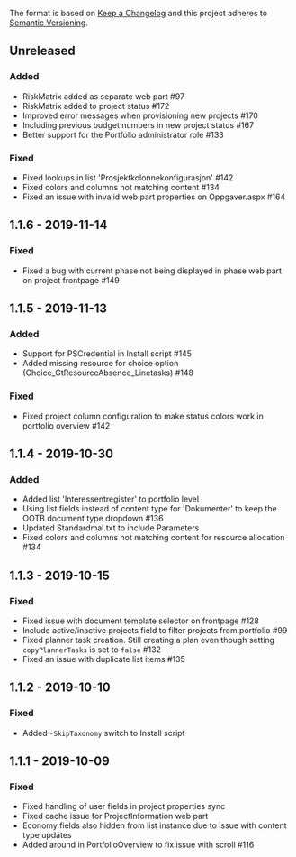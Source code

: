 The format is based on [Keep a Changelog](http://keepachangelog.com/en/1.0.0/)
and this project adheres to [Semantic Versioning](http://semver.org/spec/v2.0.0.html).

## Unreleased

### Added
- RiskMatrix added as separate web part #97
- RiskMatrix added to project status #172
- Improved error messages when provisioning new projects #170
- Including previous budget numbers in new project status #167
- Better support for the Portfolio administrator role #133

### Fixed
- Fixed lookups in list 'Prosjektkolonnekonfigurasjon' #142
- Fixed colors and columns not matching content #134
- Fixed an issue with invalid web part properties on Oppgaver.aspx #164

## 1.1.6 - 2019-11-14

### Fixed
- Fixed a bug with current phase not being displayed in phase web part on project frontpage #149

## 1.1.5 - 2019-11-13

### Added
- Support for PSCredential in Install script #145
- Added missing resource for choice option (Choice_GtResourceAbsence_Linetasks) #148

### Fixed
- Fixed project column configuration to make status colors work in portfolio overview #142

## 1.1.4 - 2019-10-30

### Added
- Added list 'Interessentregister' to portfolio level
- Using list fields instead of content type for 'Dokumenter' to keep the OOTB document type dropdown #136
- Updated Standardmal.txt to include Parameters
- Fixed colors and columns not matching content for resource allocation #134

## 1.1.3 - 2019-10-15

### Fixed
- Fixed issue with document template selector on frontpage #128
- Include active/inactive projects field to filter projects from portfolio #99
- Fixed planner task creation. Still creating a plan even though  setting `copyPlannerTasks` is set to `false` #132
- Fixed an issue with duplicate list items #135

## 1.1.2 - 2019-10-10

### Fixed
- Added `-SkipTaxonomy` switch to Install script

## 1.1.1 - 2019-10-09

### Fixed

- Fixed handling of user fields in project properties sync
- Fixed cache issue for ProjectInformation web part
- Economy fields also hidden from list instance due to issue with content type updates
- Added around in PortfolioOverview to fix issue with scroll #116

